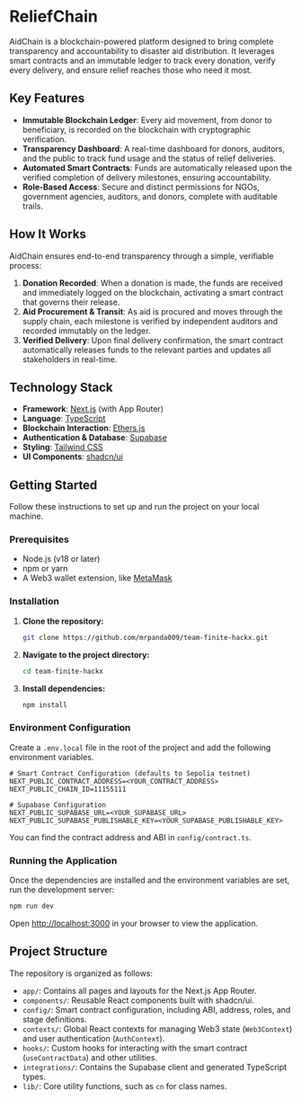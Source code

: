 # ReliefChain

AidChain is a blockchain-powered platform designed to bring complete transparency and accountability to disaster aid distribution. It leverages smart contracts and an immutable ledger to track every donation, verify every delivery, and ensure relief reaches those who need it most.

## Key Features

-   **Immutable Blockchain Ledger**: Every aid movement, from donor to beneficiary, is recorded on the blockchain with cryptographic verification.
-   **Transparency Dashboard**: A real-time dashboard for donors, auditors, and the public to track fund usage and the status of relief deliveries.
-   **Automated Smart Contracts**: Funds are automatically released upon the verified completion of delivery milestones, ensuring accountability.
-   **Role-Based Access**: Secure and distinct permissions for NGOs, government agencies, auditors, and donors, complete with auditable trails.

## How It Works

AidChain ensures end-to-end transparency through a simple, verifiable process:

1.  **Donation Recorded**: When a donation is made, the funds are received and immediately logged on the blockchain, activating a smart contract that governs their release.
2.  **Aid Procurement & Transit**: As aid is procured and moves through the supply chain, each milestone is verified by independent auditors and recorded immutably on the ledger.
3.  **Verified Delivery**: Upon final delivery confirmation, the smart contract automatically releases funds to the relevant parties and updates all stakeholders in real-time.

## Technology Stack

-   **Framework**: [Next.js](https://nextjs.org/) (with App Router)
-   **Language**: [TypeScript](https://www.typescriptlang.org/)
-   **Blockchain Interaction**: [Ethers.js](https://ethers.io/)
-   **Authentication & Database**: [Supabase](https://supabase.io/)
-   **Styling**: [Tailwind CSS](https://tailwindcss.com/)
-   **UI Components**: [shadcn/ui](https://ui.shadcn.com/)

## Getting Started

Follow these instructions to set up and run the project on your local machine.

### Prerequisites

-   Node.js (v18 or later)
-   npm or yarn
-   A Web3 wallet extension, like [MetaMask](https://metamask.io/)

### Installation

1.  **Clone the repository:**
    ```sh
    git clone https://github.com/mrpanda009/team-finite-hackx.git
    ```

2.  **Navigate to the project directory:**
    ```sh
    cd team-finite-hackx
    ```

3.  **Install dependencies:**
    ```sh
    npm install
    ```

### Environment Configuration

Create a `.env.local` file in the root of the project and add the following environment variables.

```
# Smart Contract Configuration (defaults to Sepolia testnet)
NEXT_PUBLIC_CONTRACT_ADDRESS=<YOUR_CONTRACT_ADDRESS>
NEXT_PUBLIC_CHAIN_ID=11155111

# Supabase Configuration
NEXT_PUBLIC_SUPABASE_URL=<YOUR_SUPABASE_URL>
NEXT_PUBLIC_SUPABASE_PUBLISHABLE_KEY=<YOUR_SUPABASE_PUBLISHABLE_KEY>
```

You can find the contract address and ABI in `config/contract.ts`.

### Running the Application

Once the dependencies are installed and the environment variables are set, run the development server:

```sh
npm run dev
```

Open [http://localhost:3000](http://localhost:3000) in your browser to view the application.

## Project Structure

The repository is organized as follows:

-   `app/`: Contains all pages and layouts for the Next.js App Router.
-   `components/`: Reusable React components built with shadcn/ui.
-   `config/`: Smart contract configuration, including ABI, address, roles, and stage definitions.
-   `contexts/`: Global React contexts for managing Web3 state (`Web3Context`) and user authentication (`AuthContext`).
-   `hooks/`: Custom hooks for interacting with the smart contract (`useContractData`) and other utilities.
-   `integrations/`: Contains the Supabase client and generated TypeScript types.
-   `lib/`: Core utility functions, such as `cn` for class names.